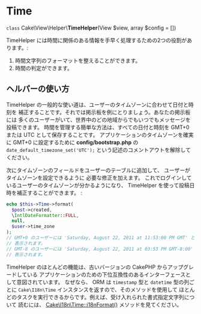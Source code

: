 # Time

`class` Cake\\View\\Helper\\**TimeHelper**(View $view, array $config = [])

TimeHelper には時間に関係のある情報を手早く処理するための2つの役割があります。:

1.  時間文字列のフォーマットを整えることができます。
2.  時間の判定ができます。

## ヘルパーの使い方

TimeHelper の一般的な使い道は、ユーザーのタイムゾーンに合わせて日付と時刻を
補正することです。それでは掲示板を例にとりましょう。あなたの掲示板には
多くのユーザーがいて、世界中のどの地域からでもいつでもメッセージを投稿できます。
時間を管理する簡単な方法は、すべての日付と時刻を GMT+0 または UTC
として保存することです。
アプリケーションのタイムゾーンを確実に GMT+0 に設定するために
**config/bootstrap.php** の `date_default_timezone_set('UTC');`
という記述のコメントアウトを解除してください。

次にタイムゾーンのフィールドをユーザーのテーブルに追加して、
ユーザーがタイムゾーンを設定できるように 必要な修正を加えます。
これでログインしているユーザーのタイムゾーンが分かるようになり、
TimeHelper を使って投稿日時を補正することができます。 :

``` php
echo $this->Time->format(
  $post->created,
  \IntlDateFormatter::FULL,
  null,
  $user->time_zone
);
// GMT+0 のユーザーには 'Saturday, August 22, 2011 at 11:53:00 PM GMT' と
// 表示されます。
// GMT-8 のユーザーには 'Saturday, August 22, 2011 at 03:53 PM GMT-8:00' と
// 表示されます。
```

TimeHelper のほとんどの機能は、古いバージョンの CakePHP からアップグレードしている
アプリケーションのための下位互換性のあるインターフェースとして意図されています。
なぜなら、 ORM は `timestamp` 型と `datetime` 型の列ごとに
`Cake\I18n\Time` インスタンスを返すので、そのメソッドを使用して
ほとんどのタスクを実行できるからです。例えば、受け入れられた書式指定文字列について
読むには、 [Cake\I18n\Time::i18nFormat()](https://api.cakephp.org/4.x/class-Cake.I18n.Time.html#i18nFormat())
メソッドを見てください。
